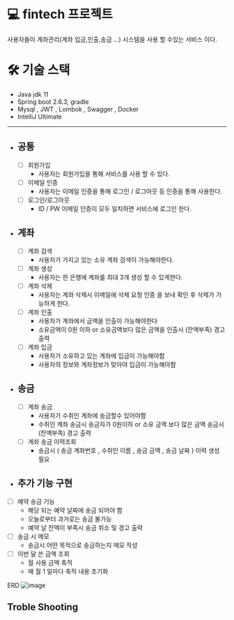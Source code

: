 # 💻 fintech 프로젝트

사용자들이 계좌관리(계좌 입금,인출,송금 ...) 시스템을 사용 할 수있는 서비스 이다.

# 🛠️ 기술 스택
* Java jdk 11
* Spring boot 2.6.3, gradle
* Mysql , JWT , Lombok , Swagger , Docker
* IntelliJ Ultimate

---
* ## 공통
  - [ ] 회원가입
      + 사용자는 회원가입을 통해 서비스를 사용 할 수 있다.
  - [ ] 이메일 인증
      + 사용자는 이메일 인증을 통해 로그인 / 로그아웃 등 인증을 통해 사용한다.
  - [ ] 로그인/로그아웃
      + ID / PW 이메일 인증이 모두 일치하면 서비스에 로그인 한다.
* ## 계좌

  - [ ] 계좌 검색
      + 사용자가 가지고 있는 소유 계좌 검색이 가능해야한다.
  - [ ] 계좌 생성
      + 사용자는 한 은행에 계좌를 최대 3개 생성 할 수 있게한다.
  - [ ] 계좌 삭제
      + 사용자는 계좌 삭제시 이메일에 삭제 요청 인증 을 보내 확인 후 삭제가 가능하게 한다.
  - [ ] 계좌 인출
      + 사용자가 계좌에서 금액을 인출이 가능해야한다
      + 소유금액이 0원 이하 or 소유금액보다 많은 금액을 인출시 (잔액부족) 경고 출력
  - [ ] 계좌 입금
      + 사용자가 소유하고 있는 계좌에 입금이 가능해야함
      + 사용자의 정보와 계좌정보가 맞아야 입금이 가능해야함
      
* ## 송금

  - [ ] 계좌 송금
      + 사용자가 수취인 계좌에 송금할수 있어야함
      + 수취인 계좌 송금시 송금자가 0원이하 or 소유 금액 보다 많은 금액 송금시 (잔액부족) 경고 출력
  - [ ] 계좌 송금 이력조회
      + 송금시 ( 송금 계좌번호 , 수취인 이름 , 송금 금액 , 송금 날짜 ) 이력 생성 필요
  
* ## 추가 기능 구현

- [ ] 예약 송금 기능
    + 해당 되는 예약 날짜에 송금 되어야 함
    + 오늘로부터 과거로는 송금 불가능
    + 예약 날 잔액이 부족시 송금 취소 및 경고 출력
- [ ] 송금 시 메모
    + 송금시 어떤 목적으로 송금하는지 메모 작성
- [ ] 이번 달 쓴 금액 조회
    + 월 사용 금액 축적
    + 매 월 1 일마다 축적 내용 초기화
    
    
ERD
![image](https://user-images.githubusercontent.com/80689135/236788047-a2b66905-1df7-48b4-b106-53ce2e87eb41.png)


## Troble Shooting

  
  
